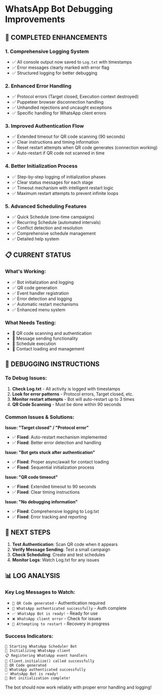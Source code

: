 # WhatsApp Bot Debugging Improvements

## 🚀 COMPLETED ENHANCEMENTS

### 1. **Comprehensive Logging System**
- ✅ All console output now saved to `Log.txt` with timestamps
- ✅ Error messages clearly marked with error flag
- ✅ Structured logging for better debugging

### 2. **Enhanced Error Handling**
- ✅ Protocol errors (Target closed, Execution context destroyed)
- ✅ Puppeteer browser disconnection handling
- ✅ Unhandled rejections and uncaught exceptions
- ✅ Specific handling for WhatsApp client errors

### 3. **Improved Authentication Flow**
- ✅ Extended timeout for QR code scanning (90 seconds)
- ✅ Clear instructions and timing information
- ✅ Reset restart attempts when QR code generates (connection working)
- ✅ Auto-restart if QR code not scanned in time

### 4. **Better Initialization Process**
- ✅ Step-by-step logging of initialization phases
- ✅ Clear status messages for each stage
- ✅ Timeout mechanism with intelligent restart logic
- ✅ Maximum restart attempts to prevent infinite loops

### 5. **Advanced Scheduling Features**
- ✅ Quick Schedule (one-time campaigns)
- ✅ Recurring Schedule (automated intervals)
- ✅ Conflict detection and resolution
- ✅ Comprehensive schedule management
- ✅ Detailed help system

## 📋 CURRENT STATUS

### What's Working:
- ✅ Bot initialization and logging
- ✅ QR code generation
- ✅ Event handler registration
- ✅ Error detection and logging
- ✅ Automatic restart mechanisms
- ✅ Enhanced menu system

### What Needs Testing:
- 🔄 QR code scanning and authentication
- 🔄 Message sending functionality
- 🔄 Schedule execution
- 🔄 Contact loading and management

## 🔧 DEBUGGING INSTRUCTIONS

### To Debug Issues:
1. **Check Log.txt** - All activity is logged with timestamps
2. **Look for error patterns** - Protocol errors, Target closed, etc.
3. **Monitor restart attempts** - Bot will auto-restart up to 3 times
4. **QR Code Scanning** - Must be done within 90 seconds

### Common Issues & Solutions:

**Issue: "Target closed" / "Protocol error"**
- ✅ **Fixed**: Auto-restart mechanism implemented
- ✅ **Fixed**: Better error detection and handling

**Issue: "Bot gets stuck after authentication"**
- ✅ **Fixed**: Proper async/await for contact loading
- ✅ **Fixed**: Sequential initialization process

**Issue: "QR code timeout"**
- ✅ **Fixed**: Extended timeout to 90 seconds
- ✅ **Fixed**: Clear timing instructions

**Issue: "No debugging information"**
- ✅ **Fixed**: Comprehensive logging to Log.txt
- ✅ **Fixed**: Error tracking and reporting

## 🎯 NEXT STEPS

1. **Test Authentication**: Scan QR code when it appears
2. **Verify Message Sending**: Test a small campaign
3. **Check Scheduling**: Create and test schedules
4. **Monitor Logs**: Watch Log.txt for any issues

## 📊 LOG ANALYSIS

### Key Log Messages to Watch:
- `📱 QR Code generated` - Authentication required
- `🔐 WhatsApp authenticated successfully` - Auth complete
- `✅ WhatsApp Bot is ready!` - Ready for use
- `❌ WhatsApp client error` - Check for issues
- `🔄 Attempting to restart` - Recovery in progress

### Success Indicators:
```
🚀 Starting WhatsApp Scheduler Bot
📱 Initializing WhatsApp client
📋 Registering WhatsApp event handlers
📡 Client.initialize() called successfully
📱 QR Code generated
🔐 WhatsApp authenticated successfully
✅ WhatsApp Bot is ready!
🎉 Bot initialization complete!
```

The bot should now work reliably with proper error handling and logging!